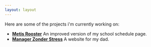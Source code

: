 ```yaml
---
layout: layout
---
```

Here are some of the projects i'm currently working on:

- **[Metis Rooster](http://rooster.hetmml.nl/)** An improved version of my school schedule page.
- **[Manager Zonder Stress](http://managerzonderstress.nl/)** A website for my dad.